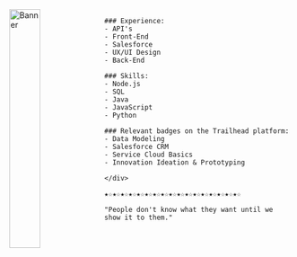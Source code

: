 <img src="https://i.pinimg.com/564x/3c/1e/2e/3c1e2e6010950d1279383c45b5c66506.jpg" alt="Banner" width="33%" align="left">
<div align="left">

````
### Experience:
- API's
- Front-End
- Salesforce
- UX/UI Design
- Back-End

### Skills:
- Node.js
- SQL
- Java
- JavaScript
- Python

### Relevant badges on the Trailhead platform:
- Data Modeling
- Salesforce CRM
- Service Cloud Basics
- Innovation Ideation & Prototyping

</div>

★☆★☆★☆★☆★☆★☆★☆★☆★☆★☆★☆★☆★☆★☆★☆★☆★☆

"People don't know what they want until we show it to them."
